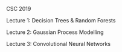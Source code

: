 CSC 2019

Lecture 1: Decision Trees & Random Forests

Lecture 2: Gaussian Process Modelling

Lecture 3: Convolutional Neural Networks
